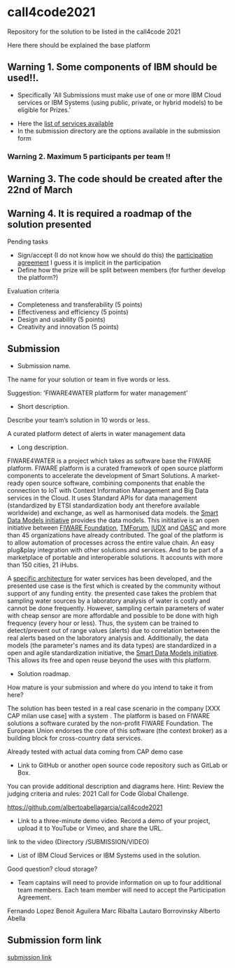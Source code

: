 # call4code2021
Repository for the solution to be listed in the call4code 2021

Here there should be explained the base platform

## Warning 1. Some components of IBM should be used!!. 
* Specifically 'All Submissions must make use of one or more IBM Cloud services or IBM Systems (using public, private, or hybrid models) to be eligible for Prizes.'
+ Here the [list of services available](https://cloud.ibm.com/catalog/)
+ In the submission directory are the options available in the submission form
### Warning 2. Maximum 5 participants per team !!

## Warning 3. The code should be created after the 22nd of March

## Warning 4. It is required a roadmap of the solution presented

Pending tasks
* Sign/accept (I do not know how we should do this) the [participation agreement](https://callforcode.org/wp-content/uploads/2021/03/2021-Call-for-Code-Participation-Agreement-v.1.0.pdf) I guess it is implicit in the participation
* Define how the prize will be split between members (for further develop the platform?) 


Evaluation criteria
* Completeness and transferability (5 points)
* Effectiveness and efficiency (5 points)
* Design and usability (5 points)
* Creativity and innovation (5 points)

## Submission
* Submission name. 

The name for your solution or team in five words or less.

Suggestion: 'FIWARE4WATER platform for water management' 

* Short description. 
  
Describe your team’s solution in 10 words or less.
  
A curated platform detect of alerts in water management data 

* Long description. 
  
FIWARE4WATER is a project which takes as software base the FIWARE platform. FIWARE platform is a curated framework of open source platform components to accelerate the development of Smart Solutions. A market-ready open source software, combining components that enable the connection to IoT with Context Information Management and Big Data services in the Cloud. It uses Standard APIs for data management (standardized by ETSI standardization body ant therefore available worldwide) and exchange, as well as harmonised data models. the [Smart Data Models initiative](https://smartdatamodels.org) provides the data models. This inititative is an open initiative between [FIWARE Foundation](https://fiware.org), [TMForum](https://tmforum.org), [IUDX](https://iudx.org.in) and [OASC](https://oascities.org) and more than 45 organizations have already contributed. The goal of the platform is to allow automation of processes across the entire value chain. An easy plug&play integration with other solutions and services. And to be part of a marketplace of portable and interoperable solutions. It accounts with more than 150 cities, 21 iHubs.

A [specific architecture]() for water services has been developed, and the presented use case is the first which is created by the community without support of any funding entity. the presented case takes the problem that sampling water sources by a laboratory analysis of water is costly and cannot be done frequently. However, sampling certain parameters of water with cheap sensor are more affordable and possible to be done with high frequency (every hour or less). Thus, the system can be trained to detect/prevent out of range values (alerts) due to correlation between the real alerts based on the laboratory analysis and. Additionally, the data models (the parameter's names and its data types) are standardized in a open and agile standardization initiative, the [Smart Data Models initiative](https://smartdatamodels.org). This  allows its free and open reuse beyond the uses with this platform.

* Solution roadmap. 
  
How mature is your submission and where do you intend to take it from here?

The solution has been tested in a real case scenario in the company [XXX CAP milan use case] with a system . The platform is based on FIWARE solutions a software curated by the non-profit FIWARE Foundation. The European Union endorses the core of this software (the context broker) as a building block for cross-country data services.  
  
Already tested with actual data coming from CAP demo case

* Link to GitHub or another open source code repository such as GitLab or Box. 
  
You can provide additional description and diagrams here. Hint: Review the judging criteria and rules: 2021 Call for Code Global Challenge.
  
https://github.com/albertoabellagarcia/call4code2021

* Link to a three-minute demo video. Record a demo of your project, upload it to YouTube or Vimeo, and share the URL.
  
link to the video
(Directory /SUBMISSION/VIDEO)

* List of IBM Cloud Services or IBM Systems used in the solution.
  
Good question? cloud storage?

* Team captains will need to provide information on up to four additional team members. Each team member will need to accept the Participation Agreement. 

Fernando Lopez
Benoit Aguilera
Marc Ribalta
Lautaro Borrovinsky
Alberto Abella

## Submission form link

[submission link](https://callforcode.org/submit/)
